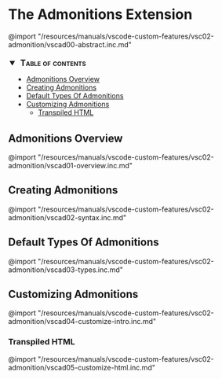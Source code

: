
# The Admonitions Extension

@import "/resources/manuals/vscode-custom-features/vsc02-admonition/vscad00-abstract.inc.md"

<!-- @import "[TOC]" {cmd="toc" depthFrom=2 depthTo=6 orderedList=false} -->
<details open style="margin: 14pt 0pt 24pt 10pt">
<summary style="margin-left: -8pt; font-weight: bold; font-size: larger; font-variant: small-caps">
<span style="margin-left: 3pt">Table of contents<span></summary>

<!-- code_chunk_output -->

- [Admonitions Overview](#admonitions-overview)
- [Creating Admonitions](#creating-admonitions)
- [Default Types Of Admonitions](#default-types-of-admonitions)
- [Customizing Admonitions](#customizing-admonitions)
  - [Transpiled HTML](#transpiled-html)

<!-- /code_chunk_output -->

</details>

## Admonitions Overview

@import "/resources/manuals/vscode-custom-features/vsc02-admonition/vscad01-overview.inc.md"

## Creating Admonitions

@import "/resources/manuals/vscode-custom-features/vsc02-admonition/vscad02-syntax.inc.md"

## Default Types Of Admonitions

@import "/resources/manuals/vscode-custom-features/vsc02-admonition/vscad03-types.inc.md"

## Customizing Admonitions

@import "/resources/manuals/vscode-custom-features/vsc02-admonition/vscad04-customize-intro.inc.md"

### Transpiled HTML

@import "/resources/manuals/vscode-custom-features/vsc02-admonition/vscad05-customize-html.inc.md"
